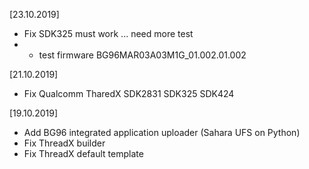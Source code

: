 [23.10.2019]
* Fix SDK325 must work ... need more test
* * test firmware BG96MAR03A03M1G_01.002.01.002

[21.10.2019]
* Fix Qualcomm TharedX SDK2831 SDK325 SDK424 

[19.10.2019]
* Add BG96 integrated application uploader (Sahara UFS on Python)
* Fix ThreadX builder
* Fix ThreadX default template
